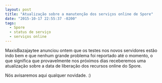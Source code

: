 ```yaml
---
layout: post
title: "Atualização sobre a manutenção dos serviços online de Spore"
date: "2015-10-17 22:55:37 -0200"
tags:
  - Spore
  - status de serviço
  - serviços online
---
```

MaxisBazajaytee anunciou ontem que os testes nos novos servidores estão indo bem e que nenhum grande problema foi reportado até o momento, o que significa que provavelmente nos próximos dias receberemos uma atualização sobre a data de liberação dos recursos online do Spore.

Nós avisaremos aqui qualquer novidade. :)
